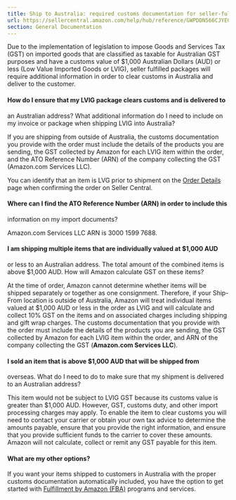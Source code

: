 ```yaml
---
title: Ship to Australia: required customs documentation for seller-fulfilled items
url: https://sellercentral.amazon.com/help/hub/reference/GWPDDN566CJYECZS
section: General Documentation
---
```


Due to the implementation of legislation to impose Goods and Services Tax
(GST) on imported goods that are classified as taxable for Australian GST
purposes and have a customs value of $1,000 Australian Dollars (AUD) or less
(Low Value Imported Goods or LVIG), seller fulfilled packages will require
additional information in order to clear customs in Australia and deliver to
the customer.

#### How do I ensure that my LVIG package clears customs and is delivered to
an Australian address? What additional information do I need to include on my
invoice or package when shipping LVIG into Australia?

If you are shipping from outside of Australia, the customs documentation you
provide with the order must include the details of the products you are
sending, the GST collected by Amazon for each LVIG item within the order, and
the ATO Reference Number (ARN) of the company collecting the GST (Amazon.com
Services LLC).

You can identify that an item is LVG prior to shipment on the [Order
Details](/gp/orders-v2/) page when confirming the order on Seller Central.

#### Where can I find the ATO Reference Number (ARN) in order to include this
information on my import documents?

Amazon.com Services LLC ARN is 3000 1599 7688.

#### I am shipping multiple items that are individually valued at $1,000 AUD
or less to an Australian address. The total amount of the combined items is
above $1,000 AUD. How will Amazon calculate GST on these items?

At the time of order, Amazon cannot determine whether items will be shipped
separately or together as one consignment. Therefore, if your Ship-From
location is outside of Australia, Amazon will treat individual items valued at
$1,000 AUD or less in the order as LVIG and will calculate and collect 10% GST
on the items and on associated charges including shipping and gift wrap
charges. The customs documentation that you provide with the order must
include the details of the products you are sending, the GST collected by
Amazon for each LVIG item within the order, and ARN of the company collecting
the GST (**Amazon.com Services LLC**).

#### I sold an item that is above $1,000 AUD that will be shipped from
overseas. What do I need to do to make sure that my shipment is delivered to
an Australian address?

This item would not be subject to LVIG GST because its customs value is
greater than $1,000 AUD. However, GST, customs duty, and other import
processing charges may apply. To enable the item to clear customs you will
need to contact your carrier or obtain your own tax advice to determine the
amounts payable, ensure that you provide the right information, and ensure
that you provide sufficient funds to the carrier to cover these amounts.
Amazon will not calculate, collect or remit any GST payable for this item.

#### What are my other options?

If you want your items shipped to customers in Australia with the proper
customs documentation automatically included, you have the option to get
started with [Fulfillment by Amazon (FBA)](/gp/help/G53921) programs and
services.


